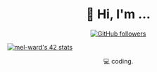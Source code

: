 <h1 align="center">👋 Hi, I'm ...</h1>

<p align="center">
  <a href="https://github.com/badrpink"><img alt="GitHub followers" src="https://img.shields.io/github/followers/badrpink?style=social"></a>
</p>
<a align="center" href="https://github.com/oakoudad/badge42"><img src="https://badge.mediaplus.ma/black/mel-ward" alt="mel-ward's 42 stats" /></a>
<p align="center">💻 coding.</p>

